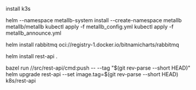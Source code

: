 install k3s

helm --namespace metallb-system install --create-namespace metallb metallb/metallb
kubectl apply -f metallb_config.yml
kubectl apply -f metallb_announce.yml

helm install rabbitmq oci://registry-1.docker.io/bitnamicharts/rabbitmq

helm install rest-api .

bazel run //src/rest-api/cmd:push -- --tag "$(git rev-parse --short HEAD)"
helm upgrade rest-api --set image.tag=$(git rev-parse --short HEAD) k8s/rest-api

